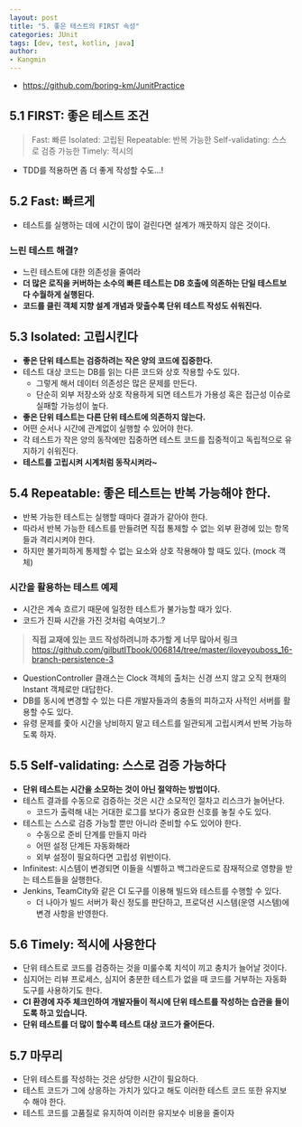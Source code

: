 ```yaml
---
layout: post
title: "5. 좋은 테스트의 FIRST 속성"
categories: JUnit
tags: [dev, test, kotlin, java]
author:
- Kangmin
---
```


- https://github.com/boring-km/JunitPractice

## 5.1 FIRST: 좋은 테스트 조건

> Fast: 빠른
> Isolated: 고립된
> Repeatable: 반복 가능한
> Self-validating: 스스로 검증 가능한
> Timely: 적시의

- TDD를 적용하면 좀 더 좋게 작성할 수도...!

## 5.2 Fast: 빠르게
- 테스트를 실행하는 데에 시간이 많이 걸린다면 설계가 깨끗하지 않은 것이다.

### 느린 테스트 해결?
- 느린 테스트에 대한 의존성을 줄여라
- **더 많은 로직을 커버하는 소수의 빠른 테스트는 DB 호출에 의존하는 단일 테스트보다 수월하게 실행된다.**
- **코드를 클린 객체 지향 설계 개념과 맞출수록 단위 테스트 작성도 쉬워진다.**

## 5.3 Isolated: 고립시킨다
- **좋은 단위 테스트는 검증하려는 작은 양의 코드에 집중한다.**
- 테스트 대상 코드는 DB를 읽는 다른 코드와 상호 작용할 수도 있다.
    - 그렇게 해서 데이터 의존성은 많은 문제를 만든다.
    - 단순히 외부 저장소와 상호 작용하게 되면 테스트가 가용성 혹은 접근성 이슈로 실패할 가능성이 높다.
- **좋은 단위 테스트는 다른 단위 테스트에 의존하지 않는다.**
- 어떤 순서나 시간에 관계없이 실행할 수 있어야 한다.
- 각 테스트가 작은 양의 동작에만 집중하면 테스트 코드를 집중적이고 독립적으로 유지하기 쉬워진다.
- **테스트를 고립시켜 시계처럼 동작시켜라~**

## 5.4 Repeatable: 좋은 테스트는 반복 가능해야 한다.
- 반복 가능한 테스트는 실행할 때마다 결과가 같아야 한다.
- 따라서 반복 가능한 테스트를 만들려면 직접 통제할 수 없는 외부 환경에 있는 항목들과 격리시켜야 한다.
- 하지만 불가피하게 통제할 수 없는 요소와 상호 작용해야 할 때도 있다. (mock 객체)

### 시간을 활용하는 테스트 예제
- 시간은 계속 흐르기 때문에 일정한 테스트가 불가능할 때가 있다.
- 코드가 진짜 시간을 가진 것처럼 속여보기..?

> **직접 교재에 있는 코드 작성하려니까 추가할 게 너무 많아서 링크**
> https://github.com/gilbutITbook/006814/tree/master/iloveyouboss_16-branch-persistence-3

- QuestionController 클래스는 Clock 객체의 출처는 신경 쓰지 않고 오직 현재의 Instant 객체로만 대답한다.
- DB를 동시에 변경할 수 있는 다른 개발자들과의 충돌의 피하고자 사적인 서버를 활용할 수도 있다.
- 유령 문제를 좇아 시간을 낭비하지 말고 테스트를 일관되게 고립시켜서 반복 가능하도록 하자.

## 5.5 Self-validating: 스스로 검증 가능하다
- **단위 테스트는 시간을 소모하는 것이 아닌 절약하는 방법이다.**
- 테스트 결과를 수동으로 검증하는 것은 시간 소모적인 절차고 리스크가 늘어난다.
    - 코드가 출력해 내는 거대한 로그를 보다가 중요한 신호를 놓칠 수도 있다.
- 테스트는 스스로 검증 가능할 뿐만 아니라 준비할 수도 있어야 한다.
    - 수동으로 준비 단계를 만들지 마라
    - 어떤 설정 단계든 자동화해라
    - 외부 설정이 필요하다면 고립성 위반이다.
- Infinitest: 시스템이 변경되면 이들을 식별하고 백그라운드로 잠재적으로 영향을 받는 테스트들을 실행한다.
- Jenkins, TeamCity와 같은 CI 도구를 이용해 빌드와 테스트를 수행할 수 있다.
    - 더 나아가 빌드 서버가 확신 정도를 판단하고, 프로덕션 시스템(운영 시스템)에 변경 사항을 반영한다.

## 5.6 Timely: 적시에 사용한다
- 단위 테스트로 코드를 검증하는 것을 미룰수록 치석이 끼고 충치가 늘어날 것이다.
- 심지어는 리뷰 프로세스, 심지어 충분한 테스트가 없을 때 코드를 거부하는 자동화 도구를 사용하기도 한다.
- **CI 환경에 자주 체크인하여 개발자들이 적시에 단위 테스트를 작성하는 습관을 들이도록 하고 있습니다.**
- **단위 테스트를 더 많이 할수록 테스트 대상 코드가 줄어든다.**

## 5.7 마무리
- 단위 테스트를 작성하는 것은 상당한 시간이 필요하다.
- 테스트 코드가 그에 상응하는 가치가 있다고 해도 이러한 테스트 코드 또한 유지보수 해야 한다.
- 테스트 코드를 고품질로 유지하여 이러한 유지보수 비용을 줄이자
